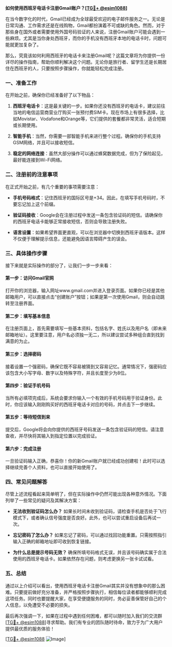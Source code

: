 **如何使用西班牙电话卡注册Gmail账户？[[TG💪+ @esim1088](https://t.me/s/esim1088)]**

在当今数字化的时代，Gmail已经成为全球最受欢迎的电子邮件服务之一。无论是日常沟通、工作需求还是在线购物，Gmail都扮演着不可或缺的角色。然而，对于那些身在国外或者需要使用外国号码验证的人来说，注册Gmail账户可能会遇到一些麻烦。尤其是当你身处西班牙，而你的手机没有西班牙本地的电话卡时，问题可能就更加复杂了。

那么，究竟该如何利用西班牙的电话卡来注册Gmail呢？这篇文章将为你提供一份详尽的操作指南，帮助你顺利解决这个问题。无论你是旅行者、留学生还是长期居住在西班牙的人，只要按照步骤操作，你就能轻松完成注册。

### 一、准备工作

在开始之前，确保你已经准备好了以下物品：

1. **西班牙电话卡**：这是最关键的一步。如果你还没有西班牙的电话卡，建议前往当地的电信运营商营业厅购买一张预付费SIM卡。现在市场上有很多选择，比如Movistar、Vodafone和Orange等，它们提供的套餐都非常灵活，适合短期或长期使用。

2. **智能手机**：当然，你需要一部智能手机来进行整个过程。确保你的手机支持GSM网络，并且可以接收短信。

3. **稳定的网络连接**：虽然大部分操作可以通过蜂窝数据完成，但为了保险起见，最好能连接到Wi-Fi网络。

### 二、注册前的注意事项

在正式开始之前，有几个重要的事项需要注意：

- **手机号码格式**：记住西班牙的国际区号是+34。因此，在填写手机号码时，不要忘记加上这个前缀。
  
- **验证码接收**：Google会在注册过程中发送一条包含验证码的短信。请确保你的西班牙电话卡能够正常接收短信，否则会导致注册失败。

- **语言设置**：如果希望界面更直观，可以在浏览器中切换到西班牙语版本。这样不仅便于理解提示信息，还能避免因语言障碍产生的误会。

### 三、具体操作步骤

接下来就是实际操作的部分了，让我们一步一步来看：

#### 第一步：访问Gmail官网

打开你的浏览器，输入网址www.gmail.com并进入登录页面。如果你已经是其他邮箱用户，可以直接点击“创建账户”按钮；如果是第一次使用Gmail，则会自动跳转至注册界面。

#### 第二步：填写基本信息

在注册页面上，首先需要填写一些基本资料，包括名字、姓氏以及用户名（即未来邮箱地址）。这里要注意，用户名必须独一无二，所以建议尝试多种组合直到找到满意的为止。

#### 第三步：选择密码

接着设置一个强密码，确保它既不容易被猜到又容易记忆。通常情况下，强密码应该包含大小写字母、数字以及特殊字符，并且长度至少为8位。

#### 第四步：验证手机号码

当所有必填项完成后，系统会要求你输入一个有效的手机号码用于验证身份。此时，你应该输入刚刚购买好的西班牙电话卡对应的号码，并点击下一步继续。

#### 第五步：等待短信到来

提交后，Google将会向你提供的西班牙号码发送一条包含验证码的短信。请注意查收，并尽快将其输入到指定位置以完成验证。

#### 第六步：完成注册

一旦验证码输入正确，恭喜你！你的新Gmail账户就已经成功创建啦！此时可以选择继续完善个人资料，也可以直接开始使用了。

### 四、常见问题解答

尽管上述流程看起来简单明了，但在实际操作中仍然可能出现各种意外情况。下面列举了一些常见的疑问及其解决方案：

- **无法收到验证码怎么办？**
  如果长时间未收到验证码，请检查手机是否处于飞行模式下，或者确认信号强度是否良好。此外，也可以尝试重启设备后再试一次。

- **忘记密码了怎么办？**
  如果忘记了密码，可以通过找回功能重置。只需按照指引输入正确的邮箱地址即可收到恢复链接。

- **为什么总是提示号码无效？**
  确保所填号码格式无误，并且该号码确实属于合法使用的西班牙电话卡。如果依然存在问题，则考虑更换另一张卡试试看。

### 五、总结

通过以上介绍可以看出，使用西班牙电话卡注册Gmail其实并没有想象中的那么困难。只要提前做好充分准备，并严格按照步骤执行，相信每位读者都能够顺利完成这项任务。同时也要提醒大家，在享受便捷服务的同时，务必妥善保管好自己的个人信息，以免遭受不必要的损失。

最后再次强调一下，如果在过程中遇到任何困难，都可以随时加入我们的交流群[[TG💪+ @esim1088](https://t.me/s/esim1088)]寻求帮助。我们有专业的团队随时待命，致力于为广大用户提供最优质的服务体验！

[[TG💪+ @esim1088](https://t.me/s/esim1088) ![Image](https://i.postimg.cc/4NQfJmqS/Snipaste-2025-05-13-00-14-12.png)]